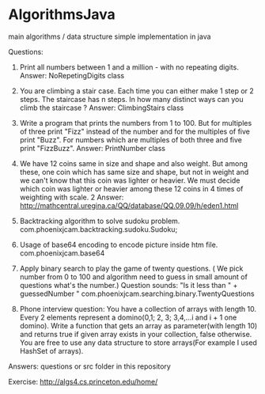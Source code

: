 AlgorithmsJava
==============

main algorithms / data structure simple implementation in java

Questions:

1. Print all numbers between 1 and a million - with no repeating digits. 
	Answer: NoRepetingDigits class

2. You are climbing a stair case. Each time you can either make 1 step or 2 steps. 
   The staircase has n steps. In how many distinct ways can you climb the staircase ?
 	Answer: ClimbingStairs class

3. Write a program that prints the numbers from 1 to 100. 
  But for multiples of three print "Fizz" instead of the number 
  and for the multiples of five print "Buzz". 
  For numbers which are multiples of both three and five print "FizzBuzz". 
   Answer: PrintNumber class
   
4. We have 12 coins same in size and shape and also weight. But among these, 
 one coin which has same size and shape, but not in weight and we can't know that this coin was lighter or heavier.
 We must decide which coin was lighter or heavier among these 12 coins in 4 times of weighting with scale.
 	2 Answer: http://mathcentral.uregina.ca/QQ/database/QQ.09.09/h/eden1.html
 	
5. Backtracking algorithm to solve sudoku problem.
   com.phoenixjcam.backtracking.sudoku.Sudoku;
   
6. Usage of base64 encoding to encode picture inside htm file.
	com.phoenixjcam.base64
	
7. Apply binary search to play the game of twenty questions. 
	( We pick number from 0 to 100 and algorithm need to guess in small amount of questions what's the number.)
	Question sounds: "Is it less than " + guessedNumber "
	com.phoenixjcam.searching.binary.TwentyQuestions
	
8.  Phone interview question: You have a collection of arrays
      with length 10. Every 2 elements represent a domino(0,1; 2, 3; 3,4,...i and i + 1 one domino).
      Write a function that gets an array as parameter(with length 10) and returns true if given array exists in your collection,
      false otherwise. You are free to use any data structure to store arrays(For example I used HashSet of arrays).

	

Answers:
 questions or src folder in this repository
  
Exercise:
http://algs4.cs.princeton.edu/home/